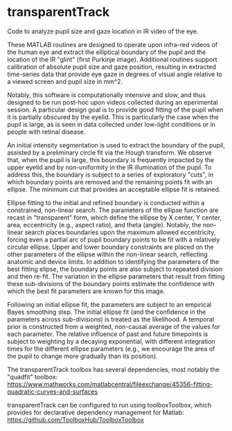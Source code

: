 # transparentTrack
Code to analyze pupil size and gaze location in IR video of the eye.

These MATLAB routines are designed to operate upon infra-red videos of the human eye and extract the elliptical boundary of the pupil and the location of the IR "glint" (first Purkinje image). Additional routines support calibration of absolute pupil size and gaze position, resulting in extracted time-series data that provide eye gaze in degrees of visual angle relative to a viewed screen and pupil size in mm^2.

Notably, this software is computationally intensive and slow, and thus designed to be run post-hoc upon videos collected during an eperimental session. A particular design goal is to provide good fitting of the pupil when it is partially obscured by the eyelid. This is particularly the case when the pupil is large, as is seen in data collected under low-light conditions or in people with retinal disease.

An initial intensity segmentation is used to extract the boundary of the pupil, assisted by a preliminary circle fit via the Hough transform. We observe that, when the pupil is large, this boundary is frequently impacted by the upper eyelid and by non-uniformity in the IR illumination of the pupil. To address this, the boundary is subject to a series of exploratory "cuts", in which boundary points are removed and the remaining points fit with an ellipse. The minimum cut that provides an acceptable ellipse fit is retained.

Ellipse fitting to the initial and refined boundary is conducted within a constrained, non-linear search. The parameters of the ellipse function are recast in "transparent" form, which define the ellipse by X center, Y center, area, eccentricity (e.g., aspect ratio), and theta (angle). Notably, the non-linear search places boundaries upon the maximum allowed eccentricity, forcing even a partial arc of pupil boundary points to be fit with a relatively circular ellipse. Upper and lower boundary constraints are placed on the other parameters of the ellipse within the non-linear search, reflecting anatomic and device limits. In addition to identifying the parameters of the best fitting elipse, the boundary points are also subject to repeated division and then re-fit. The variation in the ellipse parameters that result from fitting these sub-divisions of the boundary points estimate the confidence with which the best fit parameters are known for this image.

Following an initial ellipse fit, the parameters are subject to an empirical Bayes smoothing step. The initial ellipse fit (and the confidence in the parameters across sub-divisions) is treated as the likelihood. A temporal prior is constructed from a weighted, non-causal average of the values for each parameter. The relative influence of past and future timepoints is subject to weighting by a decaying exponential, with different integration times for the different ellipse parameters (e.g., we encourage the area of the pupil to change more gradually than its position).

The transparentTrack toolbox has several dependencies, most notably the "quadfit" toolbox: https://www.mathworks.com/matlabcentral/fileexchange/45356-fitting-quadratic-curves-and-surfaces

transparentTrack can be configured to run using toolboxToolbox, which provides for declarative dependency management for Matlab: https://github.com/ToolboxHub/ToolboxToolbox

